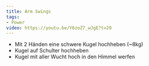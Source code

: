 ```yaml
---
title: Arm Swings
tags:
- Power
video: https://youtu.be/Y6zoZ7_wJgE?t=29
---
```


- Mit 2 Händen eine schwere Kugel hochheben (~8kg)
- Kugel auf Schulter hochheben
- Kugel mit aller Wucht hoch in den Himmel werfen
